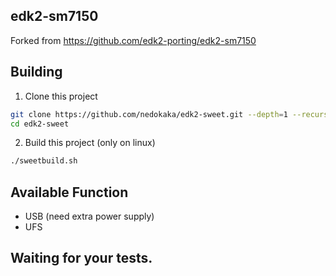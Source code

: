 ## edk2-sm7150  
Forked from https://github.com/edk2-porting/edk2-sm7150  
  
## Building

1. Clone this project

```bash
git clone https://github.com/nedokaka/edk2-sweet.git --depth=1 --recurse-submodules --remote-submodules
cd edk2-sweet
```

2. Build this project (only on linux)

```bash
./sweetbuild.sh
```

## Available Function  
  
 * USB (need extra power supply)  
 * UFS  
  
## Waiting for your tests.  
  
